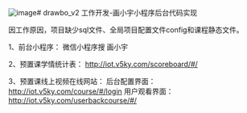 ![image](https://github.com/xiaojuzibushuai/drawbo_v2/assets/57610201/5f361d88-38ce-47e6-9c25-5517fb0c3820)# drawbo_v2
工作开发-画小宇小程序后台代码实现

因工作原因，项目缺少sql文件、全局项目配置文件config和课程静态文件。

1、前台小程序：
微信小程序搜 画小宇

2、预置课学情统计表：
http://iot.v5ky.com/scoreboard/#/

3、预置课线上视频在线网站： 
后台配置界面：
http://iot.v5ky.com/course/#/login
用户观看界面：
http://iot.v5ky.com/userbackcourse/#/
